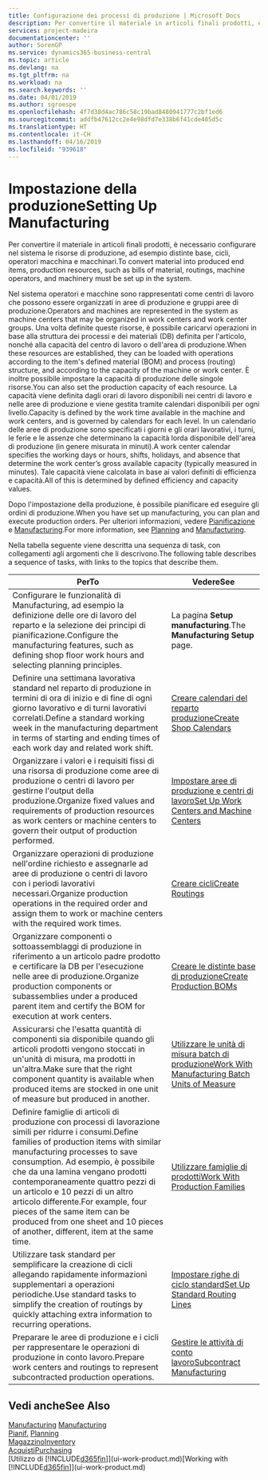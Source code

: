 ```yaml
---
title: Configurazione dei processi di produzione | Microsoft Docs
description: Per convertire il materiale in articoli finali prodotti, è necessario configurare nel sistema le risorse di produzione, ad esempio distinte base, cicli, operatori macchina e macchinari.
services: project-madeira
documentationcenter: ''
author: SorenGP
ms.service: dynamics365-business-central
ms.topic: article
ms.devlang: na
ms.tgt_pltfrm: na
ms.workload: na
ms.search.keywords: ''
ms.date: 04/01/2019
ms.author: sgroespe
ms.openlocfilehash: 4f7d38d4ac786c58c19bad8480941777c2bf1ed6
ms.sourcegitcommit: addfb47612cc2e4e98dfd7e338b6f41cde405d5c
ms.translationtype: HT
ms.contentlocale: it-CH
ms.lasthandoff: 04/16/2019
ms.locfileid: "939618"
---
```

# <a name="setting-up-manufacturing"></a><span data-ttu-id="47df3-103">Impostazione della produzione</span><span class="sxs-lookup"><span data-stu-id="47df3-103">Setting Up Manufacturing</span></span>
<span data-ttu-id="47df3-104">Per convertire il materiale in articoli finali prodotti, è necessario configurare nel sistema le risorse di produzione, ad esempio distinte base, cicli, operatori macchina e macchinari.</span><span class="sxs-lookup"><span data-stu-id="47df3-104">To convert material into produced end items, production resources, such as bills of material, routings, machine operators, and machinery must be set up in the system.</span></span>

<span data-ttu-id="47df3-105">Nel sistema operatori e macchine sono rappresentati come centri di lavoro che possono essere organizzati in aree di produzione e gruppi aree di produzione.</span><span class="sxs-lookup"><span data-stu-id="47df3-105">Operators and machines are represented in the system as machine centers that may be organized in work centers and work center groups.</span></span> <span data-ttu-id="47df3-106">Una volta definite queste risorse, è possibile caricarvi operazioni in base alla struttura dei processi e dei materiali (DB) definita per l'articolo, nonché alla capacità del centro di lavoro o dell'area di produzione.</span><span class="sxs-lookup"><span data-stu-id="47df3-106">When these resources are established, they can be loaded with operations according to the item's defined material (BOM) and process (routing) structure, and according to the capacity of the machine or work center.</span></span> <span data-ttu-id="47df3-107">È inoltre possibile impostare la capacità di produzione delle singole risorse.</span><span class="sxs-lookup"><span data-stu-id="47df3-107">You can also set the production capacity of each resource.</span></span> <span data-ttu-id="47df3-108">La capacità viene definita dagli orari di lavoro disponibili nei centri di lavoro e nelle aree di produzione e viene gestita tramite calendari disponibili per ogni livello.</span><span class="sxs-lookup"><span data-stu-id="47df3-108">Capacity is defined by the work time available in the machine and work centers, and is governed by calendars for each level.</span></span> <span data-ttu-id="47df3-109">In un calendario delle aree di produzione sono specificati i giorni e gli orari lavorativi, i turni, le ferie e le assenze che determinano la capacità lorda disponibile dell'area di produzione (in genere misurata in minuti).</span><span class="sxs-lookup"><span data-stu-id="47df3-109">A work center calendar specifies the working days or hours, shifts, holidays, and absence that determine the work center’s gross available capacity (typically measured in minutes).</span></span> <span data-ttu-id="47df3-110">Tale capacità viene calcolata in base ai valori definiti di efficienza e capacità.</span><span class="sxs-lookup"><span data-stu-id="47df3-110">All of this is determined by defined efficiency and capacity values.</span></span>  

<span data-ttu-id="47df3-111">Dopo l'impostazione della produzione, è possibile pianificare ed eseguire gli ordini di produzione.</span><span class="sxs-lookup"><span data-stu-id="47df3-111">When you have set up manufacturing, you can plan and execute production orders.</span></span> <span data-ttu-id="47df3-112">Per ulteriori informazioni, vedere [Pianificazione](production-planning.md) e [Manufacturing](production-manage-manufacturing.md).</span><span class="sxs-lookup"><span data-stu-id="47df3-112">For more information, see [Planning](production-planning.md) and [Manufacturing](production-manage-manufacturing.md).</span></span>  

 <span data-ttu-id="47df3-113">Nella tabella seguente viene descritta una sequenza di task, con collegamenti agli argomenti che li descrivono.</span><span class="sxs-lookup"><span data-stu-id="47df3-113">The following table describes a sequence of tasks, with links to the topics that describe them.</span></span>   

|<span data-ttu-id="47df3-114">**Per**</span><span class="sxs-lookup"><span data-stu-id="47df3-114">**To**</span></span>|<span data-ttu-id="47df3-115">**Vedere**</span><span class="sxs-lookup"><span data-stu-id="47df3-115">**See**</span></span>|  
|------------|-------------|  
|<span data-ttu-id="47df3-116">Configurare le funzionalità di Manufacturing, ad esempio la definizione delle ore di lavoro del reparto e la selezione dei principi di pianificazione.</span><span class="sxs-lookup"><span data-stu-id="47df3-116">Configure the manufacturing features, such as defining shop floor work hours and selecting planning principles.</span></span>|<span data-ttu-id="47df3-117">La pagina **Setup manufacturing**.</span><span class="sxs-lookup"><span data-stu-id="47df3-117">The **Manufacturing Setup** page.</span></span>|  
|<span data-ttu-id="47df3-118">Definire una settimana lavorativa standard nel reparto di produzione in termini di ora di inizio e di fine di ogni giorno lavorativo e di turni lavorativi correlati.</span><span class="sxs-lookup"><span data-stu-id="47df3-118">Define a standard working week in the manufacturing department in terms of starting and ending times of each work day and related work shift.</span></span>|[<span data-ttu-id="47df3-119">Creare calendari del reparto produzione</span><span class="sxs-lookup"><span data-stu-id="47df3-119">Create Shop Calendars</span></span>](production-how-to-create-work-center-calendars.md)|  
|<span data-ttu-id="47df3-120">Organizzare i valori e i requisiti fissi di una risorsa di produzione come aree di produzione o centri di lavoro per gestirne l'output della produzione.</span><span class="sxs-lookup"><span data-stu-id="47df3-120">Organize fixed values and requirements of production resources as work centers or machine centers to govern their output of production performed.</span></span>|[<span data-ttu-id="47df3-121">Impostare aree di produzione e centri di lavoro</span><span class="sxs-lookup"><span data-stu-id="47df3-121">Set Up Work Centers and Machine Centers</span></span>](production-how-to-set-up-work-and-machine-centers.md)|
|<span data-ttu-id="47df3-122">Organizzare operazioni di produzione nell'ordine richiesto e assegnarle ad aree di produzione o centri di lavoro con i periodi lavorativi necessari.</span><span class="sxs-lookup"><span data-stu-id="47df3-122">Organize production operations in the required order and assign them to work or machine centers with the required work times.</span></span>|[<span data-ttu-id="47df3-123">Creare cicli</span><span class="sxs-lookup"><span data-stu-id="47df3-123">Create Routings</span></span>](production-how-to-create-routings.md)|
|<span data-ttu-id="47df3-124">Organizzare componenti o sottoassemblaggi di produzione in riferimento a un articolo padre prodotto e certificare la DB per l'esecuzione nelle aree di produzione.</span><span class="sxs-lookup"><span data-stu-id="47df3-124">Organize production components or subassemblies under a produced parent item and certify the BOM for execution at work centers.</span></span>|[<span data-ttu-id="47df3-125">Creare le distinte base di produzione</span><span class="sxs-lookup"><span data-stu-id="47df3-125">Create Production BOMs</span></span>](production-how-to-create-production-boms.md)|
|<span data-ttu-id="47df3-126">Assicurarsi che l'esatta quantità di componenti sia disponibile quando gli articoli prodotti vengono stoccati in un'unità di misura, ma prodotti in un'altra.</span><span class="sxs-lookup"><span data-stu-id="47df3-126">Make sure that the right component quantity is available when produced items are stocked in one unit of measure but produced in another.</span></span>|[<span data-ttu-id="47df3-127">Utilizzare le unità di misura batch di produzione</span><span class="sxs-lookup"><span data-stu-id="47df3-127">Work With Manufacturing Batch Units of Measure</span></span>](production-how-to-use-the-manufacturing-batch-unit-of-measure.md)|  
|<span data-ttu-id="47df3-128">Definire famiglie di articoli di produzione con processi di lavorazione simili per ridurre i consumi.</span><span class="sxs-lookup"><span data-stu-id="47df3-128">Define families of production items with similar manufacturing processes to save consumption.</span></span> <span data-ttu-id="47df3-129">Ad esempio, è possibile che da una lamina vengano prodotti contemporaneamente quattro pezzi di un articolo e 10 pezzi di un altro articolo differente.</span><span class="sxs-lookup"><span data-stu-id="47df3-129">For example, four pieces of the same item can be produced from one sheet and 10 pieces of another, different, item at the same time.</span></span>|[<span data-ttu-id="47df3-130">Utilizzare famiglie di prodotti</span><span class="sxs-lookup"><span data-stu-id="47df3-130">Work With Production Families</span></span>](production-how-work-family.md)|
|<span data-ttu-id="47df3-131">Utilizzare task standard per semplificare la creazione di cicli allegando rapidamente informazioni supplementari a operazioni periodiche.</span><span class="sxs-lookup"><span data-stu-id="47df3-131">Use standard tasks to simplify the creation of routings by quickly attaching extra information to recurring operations.</span></span>|[<span data-ttu-id="47df3-132">Impostare righe di ciclo standard</span><span class="sxs-lookup"><span data-stu-id="47df3-132">Set Up Standard Routing Lines</span></span>](production-how-set-up-standard-routing-lines.md)|  
|<span data-ttu-id="47df3-133">Preparare le aree di produzione e i cicli per rappresentare le operazioni di produzione in conto lavoro.</span><span class="sxs-lookup"><span data-stu-id="47df3-133">Prepare work centers and routings to represent subcontracted production operations.</span></span>|[<span data-ttu-id="47df3-134">Gestire le attività di conto lavoro</span><span class="sxs-lookup"><span data-stu-id="47df3-134">Subcontract Manufacturing</span></span>](production-how-to-subcontract-manufacturing.md)|  

## <a name="see-also"></a><span data-ttu-id="47df3-135">Vedi anche</span><span class="sxs-lookup"><span data-stu-id="47df3-135">See Also</span></span>
<span data-ttu-id="47df3-136">[Manufacturing](production-manage-manufacturing.md)  </span><span class="sxs-lookup"><span data-stu-id="47df3-136">[Manufacturing](production-manage-manufacturing.md)  </span></span>  
<span data-ttu-id="47df3-137">[Pianif.](production-planning.md) </span><span class="sxs-lookup"><span data-stu-id="47df3-137">[Planning](production-planning.md) </span></span>  
[<span data-ttu-id="47df3-138">Magazzino</span><span class="sxs-lookup"><span data-stu-id="47df3-138">Inventory</span></span>](inventory-manage-inventory.md)  
[<span data-ttu-id="47df3-139">Acquisti</span><span class="sxs-lookup"><span data-stu-id="47df3-139">Purchasing</span></span>](purchasing-manage-purchasing.md)  
<span data-ttu-id="47df3-140">[Utilizzo di [!INCLUDE[d365fin](includes/d365fin_md.md)]](ui-work-product.md)</span><span class="sxs-lookup"><span data-stu-id="47df3-140">[Working with [!INCLUDE[d365fin](includes/d365fin_md.md)]](ui-work-product.md)</span></span>
